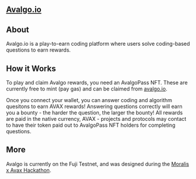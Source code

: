 ## [Avalgo.io](https://www.avalgo.io/)

## About

Avalgo.io is a play-to-earn coding platform where users solve coding-based questions to earn rewards.

## How it Works

To play and claim Avalgo rewards, you need an AvalgoPass NFT. These are currently free to mint (pay gas) and can be claimed from [avalgo.io](https://www.avalgo.io/).

Once you connect your wallet, you can answer coding and algorithm quesitons to earn AVAX rewards! Answering questions correctly will earn you a bounty - the harder the question, the larger the bounty! All rewards are paid in the native currency, AVAX - projects and protocols may contact to have their token paid out to AvalgoPass NFT holders for completing questions.

## More

Avalgo is currently on the Fuji Testnet, and was designed during the [Moralis x Avax Hackathon](https://moralis.io/avalanche-hackathon/).
